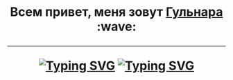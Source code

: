 <h1 align="center">Всем привет, меня зовут <a href="https://disk.yandex.ru/i/5wozIxgiFTTkgg" target="_blank">Гульнара </a> :wave:
  
  ___
  
[![Typing SVG](https://readme-typing-svg.herokuapp.com?color=%20000000&lines=About+me)](https://git.io/typing-svg)
[![Typing SVG](https://readme-typing-svg.demolab.com/?lines=About+me)](https://git.io/typing-svg)
